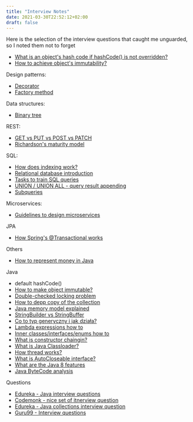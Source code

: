 ```yaml
---
title: "Interview Notes"
date: 2021-03-30T22:52:12+02:00
draft: false
---
```


Here is the selection of the interview questions that caught me unguarded, so I noted them not to forget

- [What is an object's hash code if hashCode() is not overridden?](https://stackoverflow.com/questions/2237720/what-is-an-objects-hash-code-if-hashcode-is-not-overridden)
- [How to achieve object's immutability?](https://www.baeldung.com/java-immutable-object)

Design patterns:

- [Decorator](https://www.samouczekprogramisty.pl/wzorzec-projektowy-dekorator/)
- [Factory method](https://www.samouczekprogramisty.pl/wzorzec-projektowy-metoda-wytworcza/)

Data structures:

- [Binary tree](https://www.interviewcake.com/concept/python/binary-tree?)

REST:

- [GET vs PUT vs POST vs PATCH](https://stackoverflow.com/questions/31089221/what-is-the-difference-between-put-post-and-patch)
- [Richardson's maturity model](https://jakzostacprogramista.net/2020/11/25/rest-api-model-dojrzalosci-richardsona/)


SQL:  

- [How does indexing work?](https://stackoverflow.com/questions/1108/how-does-database-indexing-work)
- [Relational database introduction](https://www.samouczekprogramisty.pl/wstep-do-relacyjnych-baz-danych/)
- [Tasks to train SQL queries](https://www.samouczekprogramisty.pl/funkcje-i-grupowanie-wierszy-w-sql/)
- [UNION / UNION ALL - query result appending](https://www.samouczekprogramisty.pl/sortowanie-aliasy-ograniczanie-wynikow-i-zwracanie-unikalnych-wartosci/#scalanie-wynik%C3%B3w-wielu-zapyta%C5%84)
- [Subqueries](https://www.samouczekprogramisty.pl/podzapytania-sql/)
 
Microservices:
- [Guidelines to design microservices](https://medium.com/@WSO2/guidelines-for-designing-microservices-71ee1997776c)

JPA

- [How Spring's @Transactional works](https://dzone.com/articles/how-does-spring-transactional)

Others

- [How to represent money in Java](https://www.javacodemonk.com/which-data-type-would-you-choose-for-storing-monetary-values-in-java-6692c78c)

Java

- default hashCode()
- [How to make object immutable?](https://www.baeldung.com/java-immutable-object)
- [Double-checked locking problem](https://www.javacodemonk.com/what-is-double-checked-locking-problem-in-multi-threading-17daeca6)
- [How to depp copy of the collection]()
- [Java memory model explained](http://tutorials.jenkov.com/java-concurrency/java-memory-model.html)
- [StringBuilder vs StringBuffer](https://www.samouczekprogramisty.pl/string-cache-i-stringbuilder-w-praktyce/)
- [Co to typ generyczny i jak działa?](https://www.samouczekprogramisty.pl/typy-generyczne-w-jezyku-java/)
- [Lambda expressions how to](https://www.samouczekprogramisty.pl/wyrazenia-lambda-w-jezyku-java/)
- [Inner classes/interfaces/enums how to](https://www.samouczekprogramisty.pl/klasy-wewnetrzne-i-anonimowe-w-jezyku-java/)
- [What is constructor chaingin?](https://www.edureka.co/blog/interview-questions/java-interview-questions/)
- [What is Java Classloader?](https://www.edureka.co/blog/interview-questions/java-interview-questions/)
- [How thread works?](https://www.samouczekprogramisty.pl/watki-w-jezyku-java/)
- [What is AutoCloseable interface?]()
- [What are the Java 8 features](https://www.journaldev.com/2389/java-8-features-with-examples)
- [Java ByteCode analysis](https://www.jrebel.com/blog/java-bytecode-tutorial)

Questions

- [Edureka - Java interview questions](https://www.edureka.co/blog/interview-questions/java-interview-questions/)
- [Codemonk - nice set of itnerview question]()
- [Edureka - Java collections interview question](https://www.edureka.co/blog/interview-questions/java-collections-interview-questions/)
- [Guru99 - Interview questions](https://www.guru99.com/java-interview-questions-answers.html)